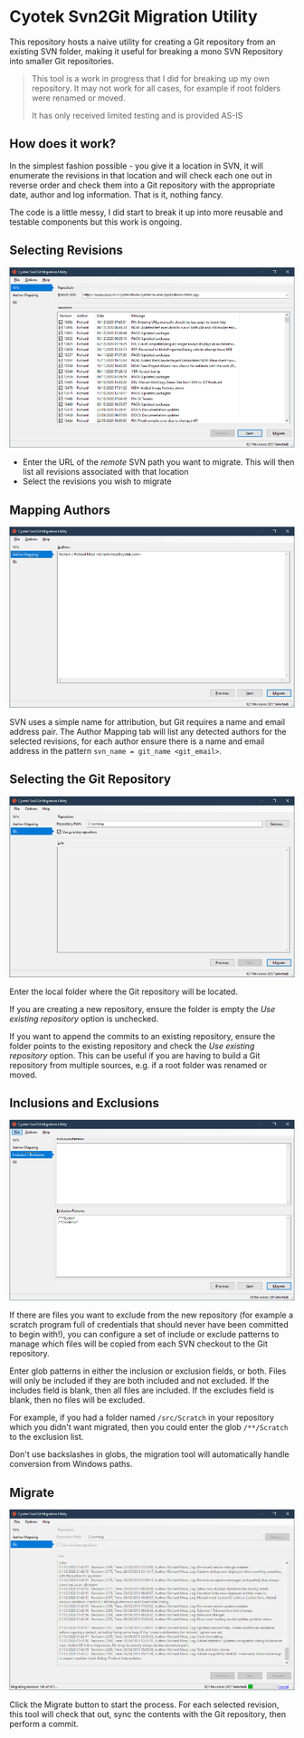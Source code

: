 # Cyotek Svn2Git Migration Utility

This repository hosts a naive utility for creating a Git
repository from an existing SVN folder, making it useful for
breaking a mono SVN Repository into smaller Git repositories.

> This tool is a work in progress that I did for breaking up my
> own repository. It may not work for all cases, for example if
> root folders were renamed or moved.
>
> It has only received limited testing and is provided AS-IS

## How does it work?

In the simplest fashion possible - you give it a location in
SVN, it will enumerate the revisions in that location and will
check each one out in reverse order and check them into a Git
repository with the appropriate date, author and log
information. That is it, nothing fancy.

The code is a little messy, I did start to break it up into more
reusable and testable components but this work is ongoing.

## Selecting Revisions

![Selecting revisions][step1]

* Enter the URL of the _remote_ SVN path you want to migrate.
  This will then list all revisions associated with that
  location
* Select the revisions you wish to migrate

## Mapping Authors

![Entering author mappings][step2]

SVN uses a simple name for attribution, but Git requires a name
and email address pair. The Author Mapping tab will list any
detected authors for the selected revisions, for each author
ensure there is a name and email address in the pattern
`svn_name = git_name <git_email>`.

## Selecting the Git Repository

![Selecting the Git Repository][step3]

Enter the local folder where the Git repository will be located.

If you are creating a new repository, ensure the folder is empty
the _Use existing repository_ option is unchecked.

If you want to append the commits to an existing repository,
ensure the folder points to the existing repository and check
the _Use existing repository_ option. This can be useful if you
are having to build a Git repository from multiple sources, e.g.
if a root folder was renamed or moved.

## Inclusions and Exclusions

![Defining exclusions][step4]

If there are files you want to exclude from the new repository
(for example a scratch program full of credentials that should
never have been committed to begin with!), you can configure a
set of include or exclude patterns to manage which files will be
copied from each SVN checkout to the Git repository.

Enter glob patterns in either the inclusion or exclusion fields,
or both. Files will only be included if they are both included
and not excluded. If the includes field is blank, then all files
are included. If the excludes field is blank, then no files will
be excluded.

For example, if you had a folder named `/src/Scratch` in your
repository which you didn't want migrated, then you could enter
the glob `/**/Scratch` to the exclusion list.

Don't use backslashes in globs, the migration tool will
automatically handle conversion from Windows paths.

## Migrate

![Selecting the Git Repository][step5]

Click the Migrate button to start the process. For each selected
revision, this tool will check that out, sync the contents with
the Git repository, then perform a commit.

[step1]: res/step1.png
[step2]: res/step2.png
[step3]: res/step3.png
[step4]: res/step4.png
[step5]: res/step5.png
